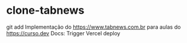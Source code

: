 # clone-tabnews

git add
Implementação do https://www.tabnews.com.br para aulas do https://curso.dev
Docs: Trigger Vercel deploy
